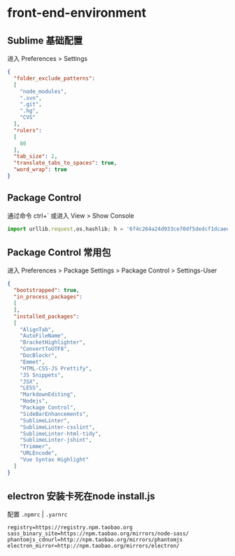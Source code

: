 # front-end-environment

## Sublime 基础配置

进入 Preferences > Settings

```json
{
  "folder_exclude_patterns":
  [
    "node_modules",
    ".svn",
    ".git",
    ".hg",
    "CVS"
  ],
  "rulers":
  [
    80
  ],
  "tab_size": 2,
  "translate_tabs_to_spaces": true,
  "word_wrap": true
}
```

## Package Control

通过命令 ctrl+` 或进入 View > Show Console

```js
import urllib.request,os,hashlib; h = '6f4c264a24d933ce70df5dedcf1dcaee' + 'ebe013ee18cced0ef93d5f746d80ef60'; pf = 'Package Control.sublime-package'; ipp = sublime.installed_packages_path(); urllib.request.install_opener( urllib.request.build_opener( urllib.request.ProxyHandler()) ); by = urllib.request.urlopen( 'http://packagecontrol.io/' + pf.replace(' ', '%20')).read(); dh = hashlib.sha256(by).hexdigest(); print('Error validating download (got %s instead of %s), please try manual install' % (dh, h)) if dh != h else open(os.path.join( ipp, pf), 'wb' ).write(by)
```

## Package Control 常用包

进入 Preferences > Package Settings  > Package Control > Settings-User

```json
{
  "bootstrapped": true,
  "in_process_packages":
  [
  ],
  "installed_packages":
  [
    "AlignTab",
    "AutoFileName",
    "BracketHighlighter",
    "ConvertToUTF8",
    "DocBlockr",
    "Emmet",
    "HTML-CSS-JS Prettify",
    "JS Snippets",
    "JSX",
    "LESS",
    "MarkdownEditing",
    "Nodejs",
    "Package Control",
    "SideBarEnhancements",
    "SublimeLinter",
    "SublimeLinter-csslint",
    "SublimeLinter-html-tidy",
    "SublimeLinter-jshint",
    "Trimmer",
    "URLEncode",
    "Vue Syntax Highlight"
  ]
}
```

## electron 安装卡死在node install.js

配置 `.npmrc` | `.yarnrc`

```
registry=https://registry.npm.taobao.org
sass_binary_site=https://npm.taobao.org/mirrors/node-sass/
phantomjs_cdnurl=http://npm.taobao.org/mirrors/phantomjs
electron_mirror=http://npm.taobao.org/mirrors/electron/
```
